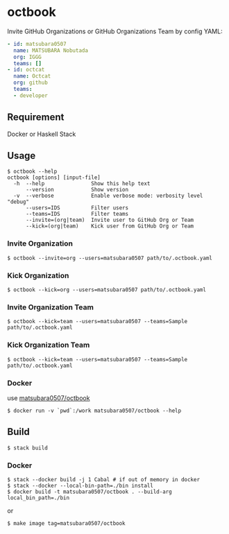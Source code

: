 # octbook

Invite GitHub Organizations or GitHub Organizations Team by config YAML:

```yaml
- id: matsubara0507
  name: MATSUBARA Nobutada
  org: IGGG
  teams: []
- id: octcat
  name: Octcat
  org: github
  teams:
  - developer
```

## Requirement

Docker or Haskell Stack

## Usage

```
$ octbook --help
octbook [options] [input-file]
  -h  --help               Show this help text
      --version            Show version
  -v  --verbose            Enable verbose mode: verbosity level "debug"
      --users=IDS          Filter users
      --teams=IDS          Filter teams
      --invite=(org|team)  Invite user to GitHub Org or Team
      --kick=(org|team)    Kick user from GitHub Org or Team
```

### Invite Organization

```
$ octbook --invite=org --users=matsubara0507 path/to/.octbook.yaml
```

### Kick Organization

```
$ octbook --kick=org --users=matsubara0507 path/to/.octbook.yaml
```

### Invite Organization Team

```
$ octbook --kick=team --users=matsubara0507 --teams=Sample path/to/.octbook.yaml
```

### Kick Organization Team

```
$ octbook --kick=team --users=matsubara0507 --teams=Sample path/to/.octbook.yaml
```

### Docker

use [matsubara0507/octbook](https://hub.docker.com/r/matsubara0507/octbook)

```
$ docker run -v `pwd`:/work matsubara0507/octbook --help
```

## Build

```
$ stack build
```

### Docker

```
$ stack --docker build -j 1 Cabal # if out of memory in docker
$ stack --docker --local-bin-path=./bin install
$ docker build -t matsubara0507/octbook . --build-arg local_bin_path=./bin
```

or

```
$ make image tag=matsubara0507/octbook
```

